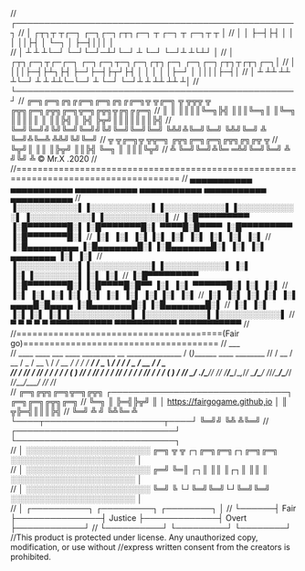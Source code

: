 //             ┌─────────────────────────────────────────────────┐
//             │     ┌┬┐┬ ┬┌─┐ ┌─┐┌─┐┌┬┐┌─┐ ┬ ┌─┐ ┬  ┌─┐┬ ┬      │
//             │      │ ├─┤├┤  │  │ │ ││├┤  │ └─┐ │  ├─┤│││      │  
//             │      ┴ ┴ ┴└─┘ └─┘└─┘─┴┘└─┘ ┴ └─┘ └─┘┴ ┴└┴┘      │
//             │ ┌┬┐┌─┐┬┌─┌─┐ ┌─┐┌─┐┬─┐┌─┐┌┬┐┌─┐ ┌─┐┌─┐┌┬┐┬┌┬┐┌─┐│
//             │ │││├─┤├┴┐├┤  ├─┘├─┤├┬┘├┤  │ │ │ │ │├─┘ │ ││││├─┤│
//             │ ┴ ┴┴ ┴┴ ┴└─┘ ┴  ┴ ┴┴└─└─┘ ┴ └─┘ └─┘┴   ┴ ┴┴ ┴┴ ┴│
//             └─────────────────────────────────────────────────┘
//         ╔═╗╔═╗╔╗╔╔═╗╔═╗╔╗╔╔═╗╦ ╦╔═╗ ╦ ╦╦╦  ╦   ╔╦╗╔═╗╔╦╗╔═╗╦═╗╔╦╗╦╔╗╔╔═╗
//         ║  ║ ║║║║╚═╗╠╣ ║║║╚═╗║ ║╚═╗ ║║║║║  ║    ║║╠╣  ║ ╠╣ ╠╦╝║║║║║║║╠╣
//         ╚═╝╚═╝╝╚╝╚═╝╚═╝╝╚╝╚═╝╚═╝╚═╝ ╚╩╝╩╚═╝╚═╝ ╚╩╝╚═╝ ╩ ╚═╝╩╚═╩ ╩╩╝╚╝╚═╝ 
//                       ╦ ╦╔═╗╦ ╦╦═╗ ╔╦╗╔═╗╔═╗╔╦╗╔╗╔╦ ╦ 
//                       ╚╦╝║ ║║ ║╠╦╝  ║║╠╣ ╚═╗ ║ ║║║╚╦╝
//                        ╩ ╚═╝╚═╝╩╚═ ═╩╝╚═╝╚═╝ ╩ ╝╚╝ ╩  © Mr.X .2020
//                          
//=====================================================================================
//   ▄▄▄▄▄▄▄▄▄▄▄  ▄▄▄▄▄▄▄▄▄▄▄  ▄▄▄▄▄▄▄▄▄▄▄  ▄▄▄▄▄▄▄▄▄▄▄       ▄▄▄▄▄▄▄▄▄▄▄  ▄▄▄▄▄▄▄▄▄▄▄ 
//  ▐░░░░░░░░░░░▌▐░░░░░░░░░░░▌▐░░░░░░░░░░░▌▐░░░░░░░░░░░▌     ▐░░░░░░░░░░░▌▐░░░░░░░░░░░▌
//  ▐░█▀▀▀▀▀▀▀▀▀ ▐░█▀▀▀▀▀▀▀█░▌▐░█▀▀▀▀▀▀▀█░▌ ▀▀▀▀█░█▀▀▀▀      ▐░█▀▀▀▀▀▀▀▀▀ ▐░█▀▀▀▀▀▀▀█░▌
//  ▐░▌          ▐░▌       ▐░▌▐░▌       ▐░▌     ▐░▌          ▐░▌          ▐░▌       ▐░▌
//  ▐░█▄▄▄▄▄▄▄▄▄ ▐░█▄▄▄▄▄▄▄█░▌▐░█▄▄▄▄▄▄▄█░▌     ▐░▌          ▐░▌ ▄▄▄▄▄▄▄▄ ▐░▌       ▐░▌
//  ▐░░░░░░░░░░░▌▐░░░░░░░░░░░▌▐░░░░░░░░░░░▌     ▐░▌          ▐░▌▐░░░░░░░░▌▐░▌       ▐░▌
//  ▐░█▀▀▀▀▀▀▀▀▀ ▐░█▀▀▀▀▀▀▀█░▌▐░█▀▀▀▀█░█▀▀      ▐░▌          ▐░▌ ▀▀▀▀▀▀█░▌▐░▌       ▐░▌
//  ▐░▌          ▐░▌       ▐░▌▐░▌     ▐░▌       ▐░▌          ▐░▌       ▐░▌▐░▌       ▐░▌
//  ▐░▌          ▐░▌       ▐░▌▐░▌      ▐░▌  ▄▄▄▄█░█▄▄▄▄      ▐░█▄▄▄▄▄▄▄█░▌▐░█▄▄▄▄▄▄▄█░▌
//  ▐░▌          ▐░▌       ▐░▌▐░▌       ▐░▌▐░░░░░░░░░░░▌     ▐░░░░░░░░░░░▌▐░░░░░░░░░░░▌
//   ▀            ▀         ▀  ▀         ▀  ▀▀▀▀▀▀▀▀▀▀▀       ▀▀▀▀▀▀▀▀▀▀▀  ▀▀▀▀▀▀▀▀▀▀▀ 
//                                                                                 
//=======================================(Fair go)=====================================
//                                                                 ___                         
//   ____  ____  ___  ____     _________  __  _______________     / (_)_______  ____  ________ 
//  / __ \/ __ \/ _ \/ __ \   / ___/ __ \/ / / / ___/ ___/ _ \   / / / ___/ _ \/ __ \/ ___/ _ \
// / /_/ / /_/ /  __/ / / /  (__  ) /_/ / /_/ / /  / /__/  __/  / / / /__/  __/ / / (__  )  __/
// \____/ .___/\___/_/ /_/  /____/\____/\__,_/_/   \___/\___/  /_/_/\___/\___/_/ /_/____/\___/ 
//     /_/                                                         
//          ╔═╗╔╦╗╔═╗╦═╗╔╦╗ ┌───────────────────────────────┐ ╔═╗╔═╗╔╦╗╔═╗
//          ╚═╗ ║ ╠═╣╠╦╝ ║  │ https://fairgogame.github,io  │ ║ ╦╠═╣║║║╠╣ 
//          ╚═╝ ╩ ╝ ╚╩╚═ ╩  └────┬─────────────────────┬────┘ ╚═╝╝ ╚╩ ╩╚═╝ 
//  ┌────────────────────────────┘                     └────────────────────────────┐  
//  │  ░░░░░░░░░░░░░░░░░░░░░░   ╔═╗ ╦ ╦ ┌┐╔═╗╔═╗┌┐╔═╗╔═╗    ░░░░░░░░░░░░░░░░░░░░░░  │                             
//  │  ░░░░░░░░░░░░░░░░░░░░░░   ╔═╝ ╚═║ ┌┐║ ║║ ║┌┐║ ║║ ║    ░░░░░░░░░░░░░░░░░░░░░░  │                     
//  │  ░░░░░░░░░░░░░░░░░░░░░░   ╚═╝   ╚ └┘╚═╝╚═╝└┘╚═╝╚═╝    ░░░░░░░░░░░░░░░░░░░░░░  │                     
//  │      ┌──────────┐               ┌─────────┐             ┌────────┐            │
//  └──────┤   Fair   ├───────────────┤ Justice ├─────────────┤  Overt ├────────────┘
//         └──────────┘               └─────────┘             └────────┘
//This product is protected under license.  Any unauthorized copy, modification, or use without 
//express written consent from the creators is prohibited.

